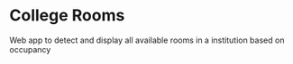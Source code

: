 # College Rooms 
 Web app to detect and display all available rooms in a institution based on occupancy
